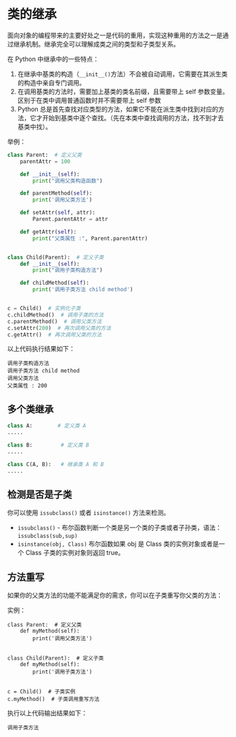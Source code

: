 # 类的继承


面向对象的编程带来的主要好处之一是代码的重用，实现这种重用的方法之一是通过继承机制。继承完全可以理解成类之间的类型和子类型关系。



在 Python 中继承中的一些特点：


1. 在继承中基类的构造（`__init__()`方法）不会被自动调用，它需要在其派生类的构造中亲自专门调用。
2. 在调用基类的方法时，需要加上基类的类名前缀，且需要带上 self 参数变量。区别于在类中调用普通函数时并不需要带上 self 参数
3. Python 总是首先查找对应类型的方法，如果它不能在派生类中找到对应的方法，它才开始到基类中逐个查找。（先在本类中查找调用的方法，找不到才去基类中找）。


举例：

```python
class Parent:  # 定义父类
    parentAttr = 100

    def __init__(self):
        print("调用父类构造函数")

    def parentMethod(self):
        print('调用父类方法')

    def setAttr(self, attr):
        Parent.parentAttr = attr

    def getAttr(self):
        print("父类属性 :", Parent.parentAttr)


class Child(Parent):  # 定义子类
    def __init__(self):
        print("调用子类构造方法")

    def childMethod(self):
        print('调用子类方法 child method')


c = Child()  # 实例化子类
c.childMethod()  # 调用子类的方法
c.parentMethod()  # 调用父类方法
c.setAttr(200)  # 再次调用父类的方法
c.getAttr()  # 再次调用父类的方法
```



以上代码执行结果如下：

```
调用子类构造方法
调用子类方法 child method
调用父类方法
父类属性 : 200
```

## 多个类继承


```python
class A:        # 定义类 A
.....

class B:         # 定义类 B
.....

class C(A, B):   # 继承类 A 和 B
.....
```

## 检测是否是子类

你可以使用 `issubclass()` 或者 `isinstance()` 方法来检测。


- `issubclass()` - 布尔函数判断一个类是另一个类的子类或者子孙类，语法：`issubclass(sub,sup)`
- `isinstance(obj, Class)` 布尔函数如果 obj 是 Class 类的实例对象或者是一个 Class 子类的实例对象则返回 true。



## 方法重写


如果你的父类方法的功能不能满足你的需求，你可以在子类重写你父类的方法：

实例：

```
class Parent:  # 定义父类
    def myMethod(self):
        print('调用父类方法')


class Child(Parent):  # 定义子类
    def myMethod(self):
        print('调用子类方法')


c = Child()  # 子类实例
c.myMethod()  # 子类调用重写方法
```



执行以上代码输出结果如下：


```
调用子类方法
```






